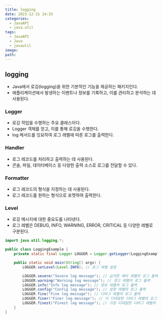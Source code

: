 ```yaml
---
title: logging
date: 2023-12-31 14:33
categories:
  - JavaAPI
  - java.util
tags:
  - JavaAPI
  - Java
  - javautil
image: 
path:
---
```


## logging
+ Java에서 로깅(logging)을 위한 기본적인 기능을 제공하는 패키지인다.
+ 애플리케이션에서 발생하는 이벤트나 정보를 기록하고, 이를 관리하고 분석하는 데 사용된다.

### Logger
+ 로깅 작업을 수행하는 주요 클래스이다.
+ Logger 객체를 얻고, 이를 통해 로깅을 수행한다.
+ log 메서드를 잉요하여 로그 레벨에 따른 로그를 출력한다.

### Handler
+ 로그 레코드를 처리하고 출력하는 데 사용된다.
+ 콘솔, 파일, 데이터베이스 등 다양한 출력 소스로 로그를 전달할 수 있다.

### Formatter
+ 로그 레코드의 형식을 지정하는 데 사용된다.
+ 로그 레코드를 원하는 형식으로 포맷하여 출력한다.

### Level
+ 로깅 메시지에 대한 중요도를 나타낸다.
+ 로그 레벨은 DEBUG, INFO, WARNING, ERROR, CRITICAL 등 다양한 레벨로 구분된다.

```java
import java.util.logging.*;

public class LoggingExample {
    private static final Logger LOGGER = Logger.getLogger(LoggingExample.class.getName());

    public static void main(String[] args) {
        LOGGER.setLevel(Level.INFO); // 로그 레벨 설정

        LOGGER.severe("Severe log message"); // 심각한 에러 레벨의 로그 출력
        LOGGER.warning("Warning log message"); // 경고 레벨의 로그 출력
        LOGGER.info("Info log message"); // 정보 레벨의 로그 출력
        LOGGER.config("Config log message"); // 설정 레벨의 로그 출력
        LOGGER.fine("Fine log message"); // 디버그 레벨의 로그 출력
        LOGGER.finer("Finer log message"); // 더 디테일한 디버그 레벨의 로그 출력
        LOGGER.finest("Finest log message"); // 가장 디테일한 디버그 레벨의 로그 출력
    }
}

``````
